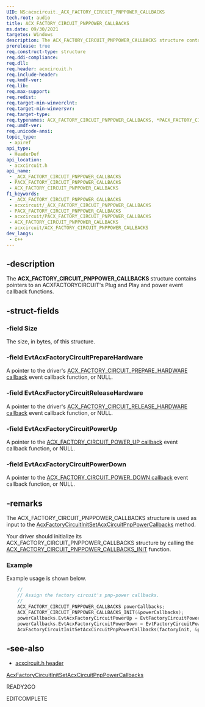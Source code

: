 ```yaml
---
UID: NS:acxcircuit._ACX_FACTORY_CIRCUIT_PNPPOWER_CALLBACKS
tech.root: audio
title: ACX_FACTORY_CIRCUIT_PNPPOWER_CALLBACKS
ms.date: 09/30/2021
targetos: Windows
description: The ACX_FACTORY_CIRCUIT_PNPPOWER_CALLBACKS structure contains pointers to an ACXFACTORYCIRCUITs Plug and Play and power event callback functions.
prerelease: true
req.construct-type: structure
req.ddi-compliance: 
req.dll: 
req.header: acxcircuit.h
req.include-header: 
req.kmdf-ver: 
req.lib: 
req.max-support: 
req.redist: 
req.target-min-winverclnt: 
req.target-min-winversvr: 
req.target-type: 
req.typenames: ACX_FACTORY_CIRCUIT_PNPPOWER_CALLBACKS, *PACX_FACTORY_CIRCUIT_PNPPOWER_CALLBACKS
req.umdf-ver: 
req.unicode-ansi: 
topic_type:
 - apiref
api_type:
 - HeaderDef
api_location:
 - acxcircuit.h
api_name:
 - _ACX_FACTORY_CIRCUIT_PNPPOWER_CALLBACKS
 - PACX_FACTORY_CIRCUIT_PNPPOWER_CALLBACKS
 - ACX_FACTORY_CIRCUIT_PNPPOWER_CALLBACKS
f1_keywords:
 - _ACX_FACTORY_CIRCUIT_PNPPOWER_CALLBACKS
 - acxcircuit/_ACX_FACTORY_CIRCUIT_PNPPOWER_CALLBACKS
 - PACX_FACTORY_CIRCUIT_PNPPOWER_CALLBACKS
 - acxcircuit/PACX_FACTORY_CIRCUIT_PNPPOWER_CALLBACKS
 - ACX_FACTORY_CIRCUIT_PNPPOWER_CALLBACKS
 - acxcircuit/ACX_FACTORY_CIRCUIT_PNPPOWER_CALLBACKS
dev_langs:
 - c++
---
```


## -description

The **ACX_FACTORY_CIRCUIT_PNPPOWER_CALLBACKS** structure contains pointers to an ACXFACTORYCIRCUIT's Plug and Play and power event callback functions.

## -struct-fields

### -field Size

The size, in bytes, of this structure.

### -field EvtAcxFactoryCircuitPrepareHardware

A pointer to the driver's [ACX_FACTORY_CIRCUIT_PREPARE_HARDWARE callback](nc-acxcircuit-evt_acx_factory_circuit_prepare_hardware.md) event callback function, or NULL.  

### -field EvtAcxFactoryCircuitReleaseHardware
A pointer to the driver's [ACX_FACTORY_CIRCUIT_RELEASE_HARDWARE callback](nc-acxcircuit-evt_acx_factory_circuit_release_hardware.md) event callback function, or NULL.

### -field EvtAcxFactoryCircuitPowerUp
A pointer to the [ACX_FACTORY_CIRCUIT_POWER_UP callback](nc-acxcircuit-evt_acx_factory_circuit_power_up.md) event callback function, or NULL.

### -field EvtAcxFactoryCircuitPowerDown
A pointer to the [ACX_FACTORY_CIRCUIT_POWER_DOWN callback](nc-acxcircuit-evt_acx_factory_circuit_power_down.md) event callback function, or NULL. 

## -remarks

The ACX_FACTORY_CIRCUIT_PNPPOWER_CALLBACKS structure is used as input to the [AcxFactoryCircuitInitSetAcxCircuitPnpPowerCallbacks](nf-acxcircuit-acxfactorycircuitinitsetacxcircuitpnppowercallbacks.md) method.

Your driver should initialize its ACX_FACTORY_CIRCUIT_PNPPOWER_CALLBACKS structure by calling the [ACX_FACTORY_CIRCUIT_PNPPOWER_CALLBACKS_INIT](nf-acxcircuit-acx_factory_circuit_pnppower_callbacks_init.md) function.

### Example

Example usage is shown below.

```cpp
    //
    // Assign the factory circuit's pnp-power callbacks.
    //
    ACX_FACTORY_CIRCUIT_PNPPOWER_CALLBACKS powerCallbacks;
    ACX_FACTORY_CIRCUIT_PNPPOWER_CALLBACKS_INIT(&powerCallbacks);
    powerCallbacks.EvtAcxFactoryCircuitPowerUp = EvtFactoryCircuitPowerUp;
    powerCallbacks.EvtAcxFactoryCircuitPowerDown = EvtFactoryCircuitPowerDown;
    AcxFactoryCircuitInitSetAcxCircuitPnpPowerCallbacks(factoryInit, &powerCallbacks);
```

## -see-also

- [acxcircuit.h header](index.md)

[AcxFactoryCircuitInitSetAcxCircuitPnpPowerCallbacks](nf-acxcircuit-acxfactorycircuitinitsetacxcircuitpnppowercallbacks.md) 

READY2GO

EDITCOMPLETE